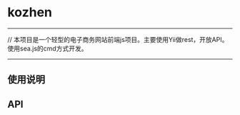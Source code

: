 # kozhen

---

// 本项目是一个轻型的电子商务网站前端js项目。主要使用Yii做rest，开放API。使用sea.js的cmd方式开发。

---

## 使用说明




## API


